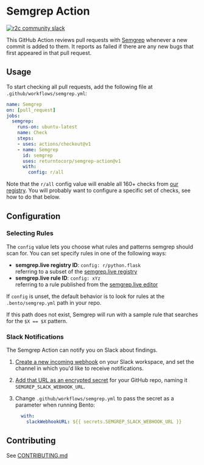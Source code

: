 # Semgrep Action

[![r2c community slack](https://img.shields.io/badge/r2c_slack-join-brightgreen?style=for-the-badge&logo=slack&labelColor=4A154B)](https://join.slack.com/t/r2c-community/shared_invite/enQtNjU0NDYzMjAwODY4LWE3NTg1MGNhYTAwMzk5ZGRhMjQ2MzVhNGJiZjI1ZWQ0NjQ2YWI4ZGY3OGViMGJjNzA4ODQ3MjEzOWExNjZlNTA)

This GitHub Action reviews pull requests with [Semgrep](https://github.com/returntocorp/semgrep)
whenever a new commit is added to them.
It reports as failed if there are any new bugs
that first appeared in that pull request.

## Usage

To start checking all pull requests,
add the following file at `.github/workflows/semgrep.yml`:

```yaml
name: Semgrep
on: [pull_request]
jobs:
  semgrep:
    runs-on: ubuntu-latest
    name: Check
    steps:
    - uses: actions/checkout@v1
    - name: Semgrep
      id: semgrep
      uses: returntocorp/semgrep-action@v1
      with:
        config: r/all
```

Note that the `r/all` config value
will enable all 160+ checks from [our registry](https://semgrep.live/r).
You will probably want to configure a specific set of checks,
see how to do that below.

## Configuration

### Selecting Rules

The `config` value lets you choose what rules and patterns semgrep should scan for.
You can set specify rules in one of the following ways:

- **semgrep.live registry ID**: `config: r/python.flask`  
  referring to a subset of the [semgrep.live registry](https://semgrep.live/r)
- **semgrep.live rule ID**: `config: xYz`  
  referring to a rule published from the [semgrep.live editor](https://semgrep.live)

If `config` is unset,
the default behavior is to look for rules
at the `.bento/semgrep.yml` path in your repo.

If this path does not exist,
Semgrep will run with a sample rule that searches for the `$X == $X` pattern.

### Slack Notifications

The Semgrep Action can notify you on Slack about findings.

1. [Create a new incoming webhook](https://slack.com/apps/A0F7XDUAZ-incoming-webhooks)
   on your Slack workspace,
   and set the channel in which you'd like to receive notifications.
2. [Add that URL as an encrypted secret](https://help.github.com/en/actions/configuring-and-managing-workflows/creating-and-storing-encrypted-secrets)
   for your GitHub repo, naming it `SEMGREP_SLACK_WEBHOOK_URL`.
3. Change `.github/workflows/semgrep.yml` to pass the secret as a parameter when running Bento:

   ```yaml
     with:
       slackWebhookURL: ${{ secrets.SEMGREP_SLACK_WEBHOOK_URL }}
   ```


## Contributing

See [CONTRIBUTING.md](CONTRIBUTING.md)
